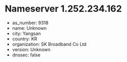 # Nameserver 1.252.234.162

* as_number: 9318
* name: Unknown
* city: Yangsan
* country: KR
* organization: SK Broadband Co Ltd
* version: Unknown
* dnssec: false
